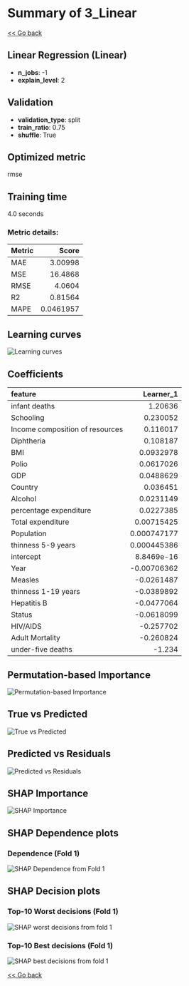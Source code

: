 # Summary of 3_Linear

[<< Go back](../README.md)


## Linear Regression (Linear)
- **n_jobs**: -1
- **explain_level**: 2

## Validation
 - **validation_type**: split
 - **train_ratio**: 0.75
 - **shuffle**: True

## Optimized metric
rmse

## Training time

4.0 seconds

### Metric details:
| Metric   |      Score |
|:---------|-----------:|
| MAE      |  3.00998   |
| MSE      | 16.4868    |
| RMSE     |  4.0604    |
| R2       |  0.81564   |
| MAPE     |  0.0461957 |



## Learning curves
![Learning curves](learning_curves.png)

## Coefficients
| feature                         |    Learner_1 |
|:--------------------------------|-------------:|
| infant deaths                   |  1.20636     |
| Schooling                       |  0.230052    |
| Income composition of resources |  0.116017    |
| Diphtheria                      |  0.108187    |
| BMI                             |  0.0932978   |
| Polio                           |  0.0617026   |
| GDP                             |  0.0488629   |
| Country                         |  0.036451    |
| Alcohol                         |  0.0231149   |
| percentage expenditure          |  0.0227385   |
| Total expenditure               |  0.00715425  |
| Population                      |  0.000747177 |
| thinness 5-9 years              |  0.000445386 |
| intercept                       |  8.8469e-16  |
| Year                            | -0.00706362  |
| Measles                         | -0.0261487   |
| thinness  1-19 years            | -0.0389892   |
| Hepatitis B                     | -0.0477064   |
| Status                          | -0.0618099   |
| HIV/AIDS                        | -0.257702    |
| Adult Mortality                 | -0.260824    |
| under-five deaths               | -1.234       |


## Permutation-based Importance
![Permutation-based Importance](permutation_importance.png)
## True vs Predicted

![True vs Predicted](true_vs_predicted.png)


## Predicted vs Residuals

![Predicted vs Residuals](predicted_vs_residuals.png)



## SHAP Importance
![SHAP Importance](shap_importance.png)

## SHAP Dependence plots

### Dependence (Fold 1)
![SHAP Dependence from Fold 1](learner_fold_0_shap_dependence.png)

## SHAP Decision plots

### Top-10 Worst decisions (Fold 1)
![SHAP worst decisions from fold 1](learner_fold_0_shap_worst_decisions.png)
### Top-10 Best decisions (Fold 1)
![SHAP best decisions from fold 1](learner_fold_0_shap_best_decisions.png)

[<< Go back](../README.md)

